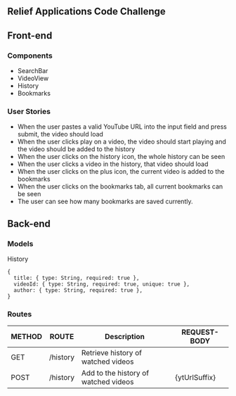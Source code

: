 ## Relief Applications Code Challenge

## Front-end

### Components

- SearchBar
- VideoView
- History
- Bookmarks

### User Stories

- When the user pastes a valid YouTube URL into the input field and press submit, the video should load
- When the user clicks play on a video, the video should start playing and the video should be added to the history
- When the user clicks on the history icon, the whole history can be seen
- When the user clicks a video in the history, that video should load
- When the user clicks on the plus icon, the current video is added to the bookmarks
- When the user clicks on the bookmarks tab, all current bookmarks can be seen
- The user can see how many bookmarks are saved currently.

## Back-end

### Models

History

```
{
  title: { type: String, required: true },
  videoId: { type: String, required: true, unique: true },
  author: { type: String, required: true },
}

```

### Routes

| METHOD | ROUTE    | Description                          | REQUEST-BODY  |
| ------ | -------- | ------------------------------------ | ------------- |
| GET    | /history | Retrieve history of watched videos   |               |
| POST   | /history | Add to the history of watched videos | {ytUrlSuffix} |
